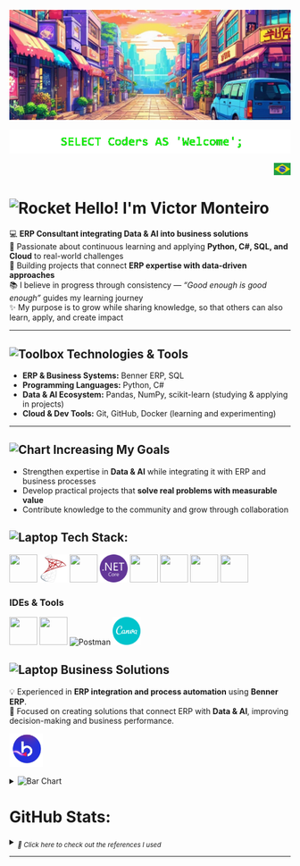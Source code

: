 ![Project Banner](assets/lofiimage.jpg)

<p align="center">
  <img src="assets/welcome-wordeffect.gif" alt="Matrix Welcome">
</p>
<div align="right">
  <a href="./README_PT.md">
    <img src="https://raw.githubusercontent.com/lipis/flag-icons/main/flags/4x3/br.svg" width="30" alt="PT-BR">
  </a>
</div>

# <img src="https://raw.githubusercontent.com/Tarikul-Islam-Anik/Telegram-Animated-Emojis/main/Travel%20and%20Places/Rocket.webp" alt="Rocket" width="40" height="40" /> Hello! I'm Victor Monteiro  
💻 **ERP Consultant integrating Data & AI into business solutions**  
🌱 Passionate about continuous learning and applying **Python, C#, SQL, and Cloud** to real-world challenges  
🚀 Building projects that connect **ERP expertise with data-driven approaches**  
📚 I believe in progress through consistency — *“Good enough is good enough”* guides my learning journey  
✨ My purpose is to grow while sharing knowledge, so that others can also learn, apply, and create impact  

---

## <img src="https://raw.githubusercontent.com/Tarikul-Islam-Anik/Telegram-Animated-Emojis/main/Objects/Toolbox.webp" alt="Toolbox" width="40" height="40" /> Technologies & Tools  

- **ERP & Business Systems:** Benner ERP, SQL  
- **Programming Languages:** Python, C#  
- **Data & AI Ecosystem:** Pandas, NumPy, scikit-learn (studying & applying in projects)  
- **Cloud & Dev Tools:** Git, GitHub, Docker (learning and experimenting)  

---

## <img src="https://raw.githubusercontent.com/Tarikul-Islam-Anik/Telegram-Animated-Emojis/main/Objects/Chart%20Increasing.webp" alt="Chart Increasing" width="40" height="35" /> My Goals  

- Strengthen expertise in **Data & AI** while integrating it with ERP and business processes  
- Develop practical projects that **solve real problems with measurable value**  
- Contribute knowledge to the community and grow through collaboration  

## <img src="https://raw.githubusercontent.com/Tarikul-Islam-Anik/Telegram-Animated-Emojis/main/Objects/Laptop.webp" alt="Laptop" width="40" height="40" /> Tech Stack:

<div align="left">
  <img src="https://cdn.jsdelivr.net/gh/devicons/devicon/icons/csharp/csharp-original.svg" width="50" height="50"/>
  <img src="https://raw.githubusercontent.com/devicons/devicon/master/icons/microsoftsqlserver/microsoftsqlserver-original.svg" alt="SQL Server" width="50" height="50"/>
  <img src="https://cdn.jsdelivr.net/gh/devicons/devicon/icons/python/python-original.svg" width="50" height="50"/>
  <img src="https://raw.githubusercontent.com/devicons/devicon/master/icons/dotnetcore/dotnetcore-original.svg" alt="dotnet" width="50" height="50"/>
  <img src="https://upload.wikimedia.org/wikipedia/commons/4/40/VB.NET_Logo.svg" width="50" height="50"/>
  <img src="https://cdn.jsdelivr.net/gh/devicons/devicon/icons/git/git-original.svg" width="50" height="50"/>
  <img src="https://cdn.jsdelivr.net/gh/devicons/devicon/icons/oracle/oracle-original.svg" width="50" height="50"/>
  <img src="https://cdn.jsdelivr.net/gh/devicons/devicon/icons/mongodb/mongodb-original.svg" width="50" height="50"/>
</div>

### IDEs & Tools  
<p align="left">
  <img src="https://cdn.jsdelivr.net/gh/devicons/devicon/icons/visualstudio/visualstudio-original.svg" width="50" height="50"/>
  <img src="https://cdn.jsdelivr.net/gh/devicons/devicon/icons/vscode/vscode-original.svg" width="50" height="50"/>
  <img src="https://www.vectorlogo.zone/logos/getpostman/getpostman-icon.svg" title="Postman"  alt="Postman" width="50" height="50"/>
  <img src="https://raw.githubusercontent.com/devicons/devicon/master/icons/canva/canva-original.svg" alt="Canva" width="50" height="50"/>
</p>

## <img src="https://raw.githubusercontent.com/Tarikul-Islam-Anik/Animated-Fluent-Emojis/refs/heads/master/Emojis/Hand%20gestures/Brain.png" alt="Laptop" width="40" height="40" />  Business Solutions
💡 Experienced in **ERP integration and process automation** using **Benner ERP**.  
🤖 Focused on creating solutions that connect ERP with **Data & AI**, improving decision-making and business performance.  

<p align="left">
  <a href="https://www.benner.com.br/">
    <img src="assets/BennerLogo.png" alt="BennerLogo" width="60" height="60"/>
  </a>
</p>

<!--
<details>
<summary><h1>📊 <b>GitHub Stats:</b></h1></summary>
  <p align="left">
    <img src="https://github-readme-stats.vercel.app/api?username=victoroscar30&theme=blue_navy&hide_border=true&include_all_commits=false&count_private=false" alt="GitHub Stats" />
    <img src="https://nirzak-streak-stats.vercel.app/?user=victoroscar30&theme=blue_navy&hide_border=true" alt="GitHub Streak" />
    <img src="https://github-readme-stats.vercel.app/api/top-langs/?username=victoroscar30&theme=blue_navy&hide_border=true&include_all_commits=false&count_private=false&layout=compact" alt="Top Languages" />
  </p>
</details>
I´m still deciding
-->

<details> <summary><img src="https://raw.githubusercontent.com/Tarikul-Islam-Anik/Telegram-Animated-Emojis/main/Objects/Bar%20Chart.webp" alt="Bar Chart" width="40" height="40" /> <h1><b>GitHub Stats:</b></h1></summary>

<table align="center">
  <tr>
    <td>
      <img src="https://github-readme-stats.vercel.app/api?username=victoroscar30&theme=blue_navy&hide_border=true&include_all_commits=false&count_private=false&rank_icon=github" alt="GitHub Stats" />
    </td>
    <td>
      <img src="https://github-readme-stats.vercel.app/api/top-langs/?username=victoroscar30&theme=blue_navy&hide_border=true&include_all_commits=false&count_private=false&layout=compact" alt="Top Languages" />
    </td>
  </tr>
  <tr>
    <td colspan="2" align="center">
      <img src="https://nirzak-streak-stats.vercel.app/?user=victoroscar30&theme=blue_navy&hide_border=true" alt="GitHub Streak" />
    </td>
  </tr>
</table>

</details>

<details>
<summary><sub><i> 🔗 Click here to check out the references I used </i></sub></summary>

- Animated Emojis:  
  - [Microsoft Teams Emojis](https://github.com/Tarikul-Islam-Anik/Microsoft-Teams-Animated-Emojis)  
  - [Telegram Emojis](https://github.com/Tarikul-Islam-Anik/Telegram-Animated-Emojis)

- [Flags](https://flagicons.lipis.dev/)  
- [GitHub Readme Stats](https://github.com/anuraghazra/github-readme-stats)  
- Tools and Languages → individual badges  
- General resources → [dipree’s repo](https://github.com/dipree/github-markdown)  
- Inspiration → [Dev.to Guide](https://dev.to/supritha/how-to-have-an-awesome-github-profile-1969)  
- Partial creation → [GPRM](https://gprm.itsvg.in)

</details>

---
